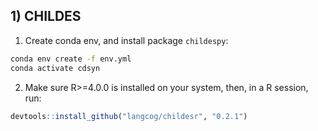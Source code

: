 ## 1) CHILDES

1) Create conda env, and install package `childespy`:

```bash
conda env create -f env.yml
conda activate cdsyn
```

2) Make sure R>=4.0.0 is installed on your system, then, in a R session, run: 

```R
devtools::install_github("langcog/childesr", "0.2.1")
```